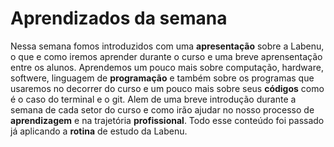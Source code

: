 # Aprendizados da semana

Nessa semana fomos introduzidos com uma **apresentação** sobre a Labenu, o que e como iremos aprender durante o curso e uma breve aprensentação entre os alunos. Aprendemos um pouco mais sobre computação, hardware, softwere, linguagem de **programação** e também sobre os programas que usaremos no decorrer do curso e um pouco mais sobre seus **códigos** como é o caso do terminal e o git. Alem de uma breve introdução durante a semana de cada setor do curso e como irão ajudar no nosso processo de **aprendizagem** e na trajetória **profissional**. Todo esse conteúdo foi passado já aplicando a **rotina** de estudo da Labenu.